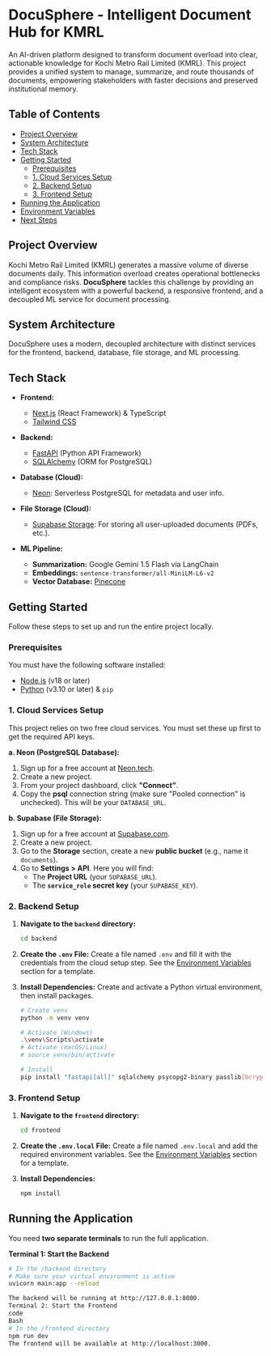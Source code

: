 # DocuSphere - Intelligent Document Hub for KMRL 

An AI-driven platform designed to transform document overload into clear, actionable knowledge for Kochi Metro Rail Limited (KMRL). This project provides a unified system to manage, summarize, and route thousands of documents, empowering stakeholders with faster decisions and preserved institutional memory.

## Table of Contents

- [Project Overview](#project-overview)
- [System Architecture](#system-architecture)
- [Tech Stack](#tech-stack)
- [Getting Started](#getting-started)
    - [Prerequisites](#prerequisites)
    - [1. Cloud Services Setup](#1-cloud-services-setup)
    - [2. Backend Setup](#2-backend-setup)
    - [3. Frontend Setup](#3-frontend-setup)
- [Running the Application](#running-the-application)
- [Environment Variables](#environment-variables)
- [Next Steps](#next-steps)

## Project Overview

Kochi Metro Rail Limited (KMRL) generates a massive volume of diverse documents daily. This information overload creates operational bottlenecks and compliance risks. **DocuSphere** tackles this challenge by providing an intelligent ecosystem with a powerful backend, a responsive frontend, and a decoupled ML service for document processing.

## System Architecture

DocuSphere uses a modern, decoupled architecture with distinct services for the frontend, backend, database, file storage, and ML processing.


## Tech Stack

- **Frontend:**
    - [Next.js](https://nextjs.org/) (React Framework) & TypeScript
    - [Tailwind CSS](https://tailwindcss.com/)

- **Backend:**
    - [FastAPI](https://fastapi.tiangolo.com/) (Python API Framework)
    - [SQLAlchemy](https://www.sqlalchemy.org/) (ORM for PostgreSQL)

- **Database (Cloud):**
    - [Neon](https://neon.tech/): Serverless PostgreSQL for metadata and user info.

- **File Storage (Cloud):**
    - [Supabase Storage](https://supabase.com/storage): For storing all user-uploaded documents (PDFs, etc.).

- **ML Pipeline:**
    - **Summarization:** Google Gemini 1.5 Flash via LangChain
    - **Embeddings:** `sentence-transformer/all-MiniLM-L6-v2`
    - **Vector Database:** [Pinecone](https://www.pinecone.io/)

## Getting Started

Follow these steps to set up and run the entire project locally.

### Prerequisites

You must have the following software installed:
- [Node.js](https://nodejs.org/) (v18 or later)
- [Python](https://www.python.org/) (v3.10 or later) & `pip`

### 1. Cloud Services Setup

This project relies on two free cloud services. You must set these up first to get the required API keys.

**a. Neon (PostgreSQL Database):**
1.  Sign up for a free account at [Neon.tech](https://neon.tech/).
2.  Create a new project.
3.  From your project dashboard, click **"Connect"**.
4.  Copy the **psql** connection string (make sure "Pooled connection" is unchecked). This will be your `DATABASE_URL`.

**b. Supabase (File Storage):**
1.  Sign up for a free account at [Supabase.com](https://supabase.com/).
2.  Create a new project.
3.  Go to the **Storage** section, create a new **public bucket** (e.g., name it `documents`).
4.  Go to **Settings > API**. Here you will find:
    - The **Project URL** (your `SUPABASE_URL`).
    - The **`service_role` secret key** (your `SUPABASE_KEY`).

### 2. Backend Setup

1.  **Navigate to the `backend` directory:**
    ```bash
    cd backend
    ```
2.  **Create the `.env` File:**
    Create a file named `.env` and fill it with the credentials from the cloud setup step. See the [Environment Variables](#environment-variables) section for a template.

3.  **Install Dependencies:**
    Create and activate a Python virtual environment, then install packages.
    ```bash
    # Create venv
    python -m venv venv

    # Activate (Windows)
    .\venv\Scripts\activate
    # Activate (macOS/Linux)
    # source venv/bin/activate

    # Install
    pip install "fastapi[all]" sqlalchemy psycopg2-binary passlib[bcrypt] python-dotenv python-multipart supabase
    ```

### 3. Frontend Setup

1.  **Navigate to the `frontend` directory:**
    ```bash
    cd frontend
    ```
2.  **Create the `.env.local` File:**
    Create a file named `.env.local` and add the required environment variables. See the [Environment Variables](#environment-variables) section for a template.

3.  **Install Dependencies:**
    ```bash
    npm install
    ```

## Running the Application

You need **two separate terminals** to run the full application.

**Terminal 1: Start the Backend**
```bash
# In the /backend directory
# Make sure your virtual environment is active
uvicorn main:app --reload

The backend will be running at http://127.0.0.1:8000.
Terminal 2: Start the Frontend
code
Bash
# In the /frontend directory
npm run dev
The frontend will be available at http://localhost:3000.
